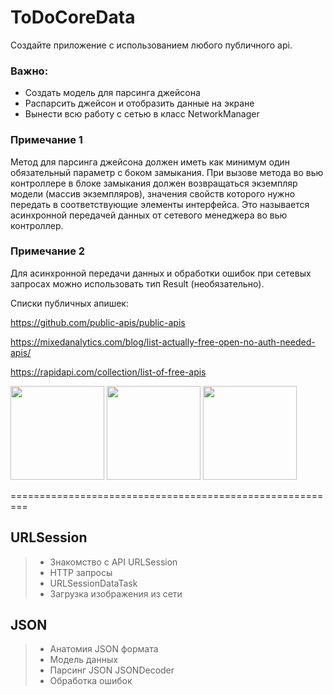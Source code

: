 # ToDoCoreData

Создайте приложение с использованием любого публичного api.

### Важно:

+ Создать модель для парсинга джейсона
+ Распарсить джейсон и отобразить данные на экране
+ Вынести всю работу с сетью в класс NetworkManager

### Примечание 1

Метод для парсинга джейсона должен иметь как минимум один обязательный параметр с боком замыкания. При вызове метода во вью контроллере в блоке замыкания должен возвращаться экземпляр модели (массив экземпляров), значения свойств которого нужно передать в соответствующие элементы интерфейса. Это называется асинхронной передачей данных от сетевого менеджера во вью контроллер.

### Примечание 2

Для асинхронной передачи данных и обработки ошибок при сетевых запросах можно использовать тип Result (необязательно).

Списки публичных апишек:

https://github.com/public-apis/public-apis

https://mixedanalytics.com/blog/list-actually-free-open-no-auth-needed-apis/

https://rapidapi.com/collection/list-of-free-apis

<img src = "https://user-images.githubusercontent.com/101284761/167238425-90c133b4-78ce-4dce-989c-ffca4d6cc9de.png" width = "150"> <img src = "https://user-images.githubusercontent.com/101284761/167238428-c68e1bb8-a94a-423e-b695-dbe7440bfda5.png" width = "150"> <img src = "https://user-images.githubusercontent.com/101284761/167238430-be955115-1f10-4115-be95-fbc447c8e04d.png" width = "150">

=========================================================

## URLSession

> + Знакомство с API URLSession    
> + HTTP запросы    
> + URLSessionDataTask    
> + Загрузка изображения из сети

## JSON    

> + Анатомия JSON формата    
> + Модель данных    
> + Парсинг JSON     JSONDecoder    
> + Обработка ошибок
